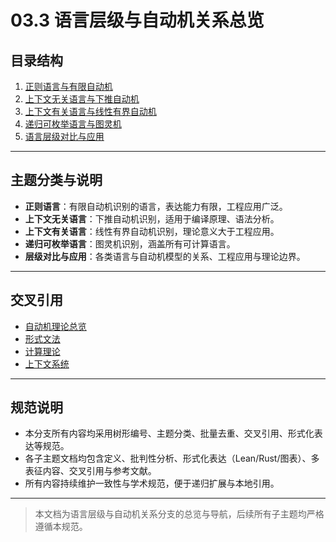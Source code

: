 # 03.3 语言层级与自动机关系总览

## 目录结构

1. [正则语言与有限自动机](./03.3.1_Regular_Languages.md)
2. [上下文无关语言与下推自动机](./03.3.2_Context_Free_Languages.md)
3. [上下文有关语言与线性有界自动机](./03.3.3_Context_Sensitive_Languages.md)
4. [递归可枚举语言与图灵机](./03.3.4_Recursively_Enumerable_Languages.md)
5. [语言层级对比与应用](./03.3.5_Language_Hierarchy_Comparison.md)

---

## 主题分类与说明

- **正则语言**：有限自动机识别的语言，表达能力有限，工程应用广泛。
- **上下文无关语言**：下推自动机识别，适用于编译原理、语法分析。
- **上下文有关语言**：线性有界自动机识别，理论意义大于工程应用。
- **递归可枚举语言**：图灵机识别，涵盖所有可计算语言。
- **层级对比与应用**：各类语言与自动机模型的关系、工程应用与理论边界。

---

## 交叉引用

- [自动机理论总览](../01_Automata_Theory/README.md)
- [形式文法](../03.2_Formal_Grammars.md)
- [计算理论](../03.6_Computation_Theory/README.md)
- [上下文系统](../../12_Context_System/README.md)

---

## 规范说明

- 本分支所有内容均采用树形编号、主题分类、批量去重、交叉引用、形式化表达等规范。
- 各子主题文档均包含定义、批判性分析、形式化表达（Lean/Rust/图表）、多表征内容、交叉引用与参考文献。
- 所有内容持续维护一致性与学术规范，便于递归扩展与本地引用。

---

> 本文档为语言层级与自动机关系分支的总览与导航，后续所有子主题均严格遵循本规范。
